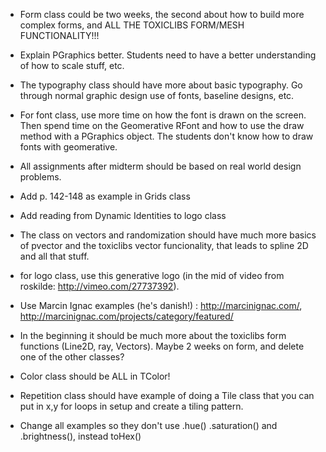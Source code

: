 * Form class could be two weeks, the second about how to build more complex forms, and ALL THE TOXICLIBS FORM/MESH FUNCTIONALITY!!!
* Explain PGraphics better. Students need to have a better understanding of how to scale stuff, etc.
* The typography class should have more about basic typography. Go through normal graphic design use of fonts, baseline designs, etc.
* For font class, use more time on how the font is drawn on the screen. Then spend time on the Geomerative RFont and how to use the draw method with a PGraphics object. The students don't know how to draw fonts with geomerative.
* All assignments after midterm should be based on real world design problems.
* Add p. 142-148 as example in Grids class
* Add reading from Dynamic Identities to logo class
* The class on vectors and randomization should have much more basics of pvector and the toxiclibs vector funcionality, that leads to spline 2D and all that stuff.

* for logo class, use this generative logo (in the mid of video from roskilde: http://vimeo.com/27737392).
* Use Marcin Ignac examples (he's danish!) : http://marcinignac.com/, http://marcinignac.com/projects/category/featured/
* In the beginning it should be much more about the toxiclibs form functions (Line2D, ray, Vectors). Maybe 2 weeks on form, and delete one of the other classes?
* Color class should be ALL in TColor!
* Repetition class should have example of doing a Tile class that you can put in x,y for loops in setup and create a tiling pattern.
* Change all examples so they don't use .hue() .saturation() and .brightness(), instead toHex()